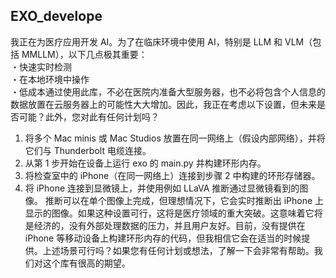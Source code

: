 ## EXO_develope
我正在为医疗应用开发 AI。为了在临床环境中使用 AI，特别是 LLM 和 VLM（包括 MMLLM），以下几点极其重要：<br>
・快速实时检测<br>
・在本地环境中操作<br>
・低成本通过使用此库，不必在医院内准备大型服务器，也不必将包含个人信息的数据放置在云服务器上的可能性大大增加。因此，我正在考虑以下设置，但未来是否可能？此外，您对此有任何计划吗？<br>
1. 将多个 Mac minis 或 Mac Studios 放置在同一网络上（假设内部网络），并将它们与 Thunderbolt 电缆连接。
2. 从第 1 步开始在设备上运行 exo 的 main.py 并构建环形内存。
3. 将检查室中的 iPhone（在同一网络上）连接到步骤 2 中构建的环形存储器。
4. 将 iPhone 连接到显微镜上，并使用例如 LLaVA 推断通过显微镜看到的图像。
推断可以在单个图像上完成，但理想情况下，它会实时推断出 iPhone 上显示的图像。如果这种设置可行，这将是医疗领域的重大突破。这意味着它将是经济的，没有外部处理数据的压力，并且用户友好。目前，没有提供在 iPhone 等移动设备上构建环形内存的代码，但我相信它会在适当的时候提供。上述场景可行吗？如果您有任何计划或想法，了解一下会非常有帮助。我们对这个库有很高的期望。

